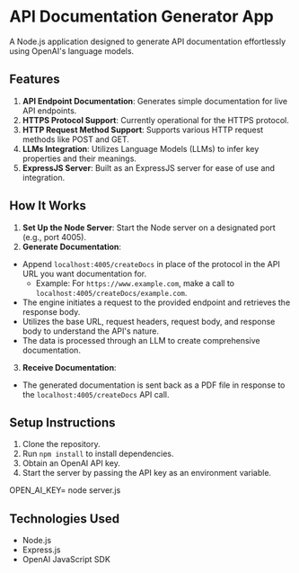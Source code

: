 # API Documentation Generator App

A Node.js application designed to generate API documentation effortlessly using OpenAI's language models.

## Features

1. **API Endpoint Documentation**: Generates simple documentation for live API endpoints.
2. **HTTPS Protocol Support**: Currently operational for the HTTPS protocol.
3. **HTTP Request Method Support**: Supports various HTTP request methods like POST and GET.
4. **LLMs Integration**: Utilizes Language Models (LLMs) to infer key properties and their meanings.
5. **ExpressJS Server**: Built as an ExpressJS server for ease of use and integration.

## How It Works

1. **Set Up the Node Server**: Start the Node server on a designated port (e.g., port 4005).
2. **Generate Documentation**:
- Append `localhost:4005/createDocs` in place of the protocol in the API URL you want documentation for.
  - Example: For `https://www.example.com`, make a call to `localhost:4005/createDocs/example.com`.
- The engine initiates a request to the provided endpoint and retrieves the response body.
- Utilizes the base URL, request headers, request body, and response body to understand the API's nature.
- The data is processed through an LLM to create comprehensive documentation.
3. **Receive Documentation**:
- The generated documentation is sent back as a PDF file in response to the `localhost:4005/createDocs` API call.

## Setup Instructions

1. Clone the repository.
2. Run `npm install` to install dependencies.
3. Obtain an OpenAI API key.
4. Start the server by passing the API key as an environment variable.

OPEN_AI_KEY=<key string> node server.js

## Technologies Used

- Node.js
- Express.js
- OpenAI JavaScript SDK
